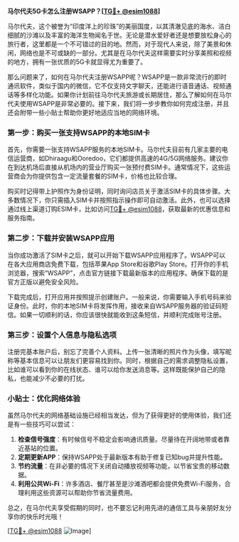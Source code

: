 **马尔代夫5G卡怎么注册WSAPP？[[TG💪+ @esim1088](https://t.me/s/esim1088)]**

马尔代夫，这个被誉为“印度洋上的珍珠”的美丽国度，以其清澈见底的海水、洁白细腻的沙滩以及丰富的海洋生物闻名于世。无论是潜水爱好者还是想要放松身心的旅行者，这里都是一个不可错过的目的地。然而，对于现代人来说，除了美景和休闲，网络也是不可或缺的一部分。尤其是在马尔代夫这样需要实时分享美照和视频的地方，拥有一张优质的5G卡就显得尤为重要了。

那么问题来了，如何在马尔代夫注册WSAPP呢？WSAPP是一款非常流行的即时通讯软件，类似于国内的微信，它不仅支持文字聊天，还能进行语音通话、视频通话等多样化功能。如果你计划前往马尔代夫旅游或长期居住，那么了解如何在马尔代夫使用WSAPP是非常必要的。接下来，我们将一步步教你如何完成注册，并且还会附带一些小贴士帮助你更好地适应当地的网络环境。

### 第一步：购买一张支持WSAPP的本地SIM卡

首先，你需要一张支持WSAPP服务的本地SIM卡。马尔代夫目前有几家主要的电信运营商，如Dhiraagu和Ooredoo，它们都提供高速的4G/5G网络服务。建议你在到达机场后直接从机场内的营业厅购买一张预付费SIM卡。通常情况下，这些运营商会为你提供包含一定流量套餐的SIM卡，价格也比较合理。

购买时记得带上护照作为身份证明，同时询问店员关于激活SIM卡的具体步骤。大多数情况下，你只需插入SIM卡并按照指示操作即可自动激活。此外，也可以选择通过线上渠道订购ESIM卡，比如访问[TG💪+ @esim1088](https://t.me/s/esim1088)，获取最新的优惠信息和服务指南。

### 第二步：下载并安装WSAPP应用

当你成功激活了SIM卡之后，就可以开始下载WSAPP应用程序了。WSAPP可以在各大应用商店免费下载，包括苹果App Store和谷歌Play Store。打开你的手机浏览器，搜索“WSAPP”，点击官方链接下载最新版本的应用程序。确保下载的是官方正版以避免安全风险。

下载完成后，打开应用并按照提示创建账户。一般来说，你需要输入手机号码来验证身份。此时，你的本地SIM卡将发挥作用，接收来自WSAPP服务器的验证码短信。如果一切顺利的话，你应该很快就能收到这条短信，并顺利完成账号注册。

### 第三步：设置个人信息与隐私选项

注册完基本账户后，别忘了完善个人资料。上传一张清晰的照片作为头像，填写昵称等基本信息可以让朋友们更容易找到你。同时，根据自己的需求调整隐私设置，比如谁可以看到你的在线状态、谁可以给你发送消息等。这样既能保护自己的隐私，也能减少不必要的打扰。

### 小贴士：优化网络体验

虽然马尔代夫的网络基础设施已经相当发达，但为了获得更好的使用体验，我们还是有一些技巧可以尝试：

1. **检查信号强度**：有时候信号不稳定会影响通讯质量。尽量待在开阔地带或者靠近基站的位置。
2. **定期更新APP**：保持WSAPP处于最新版本有助于修复已知bug并提升性能。
3. **节约流量**：在非必要的情况下关闭自动播放视频等功能，以节省宝贵的移动数据。
4. **利用公共Wi-Fi**：许多酒店、餐厅甚至是沙滩酒吧都会提供免费Wi-Fi服务，合理利用这些资源可以帮助你节省流量费用。

总之，在马尔代夫享受假期的同时，也不要忘记利用先进的通信工具与亲朋好友分享你的快乐时光哦！

[[TG💪+ @esim1088](https://t.me/s/esim1088) ![Image](https://i.postimg.cc/4NQfJmqS/Snipaste-2025-05-13-00-14-12.png)]